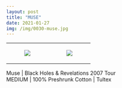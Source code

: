 ```yaml
---
layout: post
title: "MUSE"
date: 2021-01-27
img: /img/0030-muse.jpg
---
```




<table style="width:100%;"><tr><td style="vertical-align:top;">
      <figure class="tmblr-full" data-orig-height="2048" data-orig-width="1365" data-orig-src="https://concertshirts.netlify.app/shirts/0030/0030-01.jpg"><img src="https://64.media.tumblr.com/33a6639a3e9d2c915bcd40dcf9f31366/402858b47ade16a7-41/s540x810/cebf3605075474c348c40db874c0261831ca6c35.jpg" data-orig-height="2048" data-orig-width="1365" data-orig-src="https://concertshirts.netlify.app/shirts/0030/0030-01.jpg"/></figure></td>
    <td style="vertical-align:top;">
      <figure class="tmblr-full" data-orig-height="2048" data-orig-width="1365" data-orig-src="https://concertshirts.netlify.app/shirts/0030/0030-02.jpg"><img src="https://64.media.tumblr.com/c9838d7a24bc88d1e81604608a60e6e2/402858b47ade16a7-ab/s540x810/c8de7f79b91bf36e78176f89cea384f3867d1622.jpg" data-orig-height="2048" data-orig-width="1365" data-orig-src="https://concertshirts.netlify.app/shirts/0030/0030-02.jpg"/></figure></td>
  </tr></table><p>
  Muse | Black Holes &amp; Revelations 2007 Tour<br/>MEDIUM | 100% Preshrunk Cotton | Tultex
</p>
